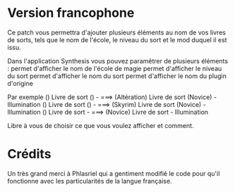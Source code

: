 # Version francophone

Ce patch vous permettra d'ajouter plusieurs éléments au nom de vos livres de sorts, tels que le nom de l'école, le niveau du sort et le mod duquel il est issu.

Dans l'application Synthesis vous pouvez paramêtrer de plusieurs éléments :
<school> permet d'afficher le nom de l'école de magie
<level> permet d'afficher le niveau du sort
<spell> permet d'afficher le nom du sort
<plugin> permet d'afficher le nom du plugin d'origine

Par exemple
(<school>) Livre de sort (<level>) - <spell> ===> (Altération) Livre de sort (Novice) - Illumination
(<plugin>) Livre de sort (<level>) - <spell> ===> (Skyrim) Livre de sort (Novice) - Illumination
(<level>) Livre de sort - <spell> ===> (Novice) Livre de sort - Illumination

Libre à vous de choisir ce que vous voulez afficher et comment.

# Crédits
Un très grand merci à Phlasriel qui a gentiment modifié le code pour qu'il fonctionne avec les particularités de la langue française.
